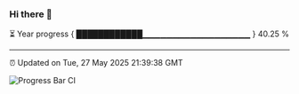 ### Hi there 👋

⏳ Year progress { ████████████▁▁▁▁▁▁▁▁▁▁▁▁▁▁▁▁▁▁ } 40.25 %

---

⏰ Updated on Tue, 27 May 2025 21:39:38 GMT

![Progress Bar CI](https://github.com/IshwaranRudhara/GIT-ACTION/workflows/Progress%20Bar%20CI/badge.svg)
